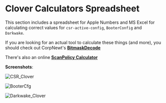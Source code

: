# Clover Calculators Spreadsheet

This section includes a spreadsheet for Apple Numbers and MS Excel for calculating correct values for `csr-active-config`, `BooterConfig` and `Darkwake`. 

If you are looking for an actual tool to calculate these things (and more), you should check out CorpNewt's [**BitmaskDecode**](https://github.com/corpnewt/BitmaskDecode)

There's also an online [**ScanPolicy Calculator**](https://oc-scanpolicy.vercel.app/)

**Screenshots**:

![CSR_Clover](https://user-images.githubusercontent.com/76865553/137451603-733fec89-7e37-411d-beff-844af404f1a9.png)

![BooterCfg](https://user-images.githubusercontent.com/76865553/137451683-befe8dbd-a1fd-44f1-8a1e-e851685ca92a.png)

![Darkwake_Clover](https://user-images.githubusercontent.com/76865553/137451694-226b1051-bf68-4277-915d-115c279c7d16.png)
